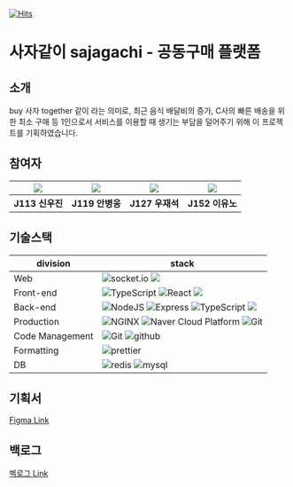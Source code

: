 [![Hits](https://hits.seeyoufarm.com/api/count/incr/badge.svg?url=https%3A%2F%2Fgithub.com%2Fboostcampwm-2021%2FWEB19-sajagachi&count_bg=%23FF7777&title_bg=%23784242&icon=&icon_color=%23E7E7E7&title=hits&edge_flat=false)](https://hits.seeyoufarm.com)

# 사자같이 sajagachi - 공동구매 플랫폼

## 소개

buy 사자 together 같이 라는 의미로, 최근 음식 배달비의 증가, C사의 빠른 배송을 위한 최소 구매 등 1인으로서 서비스를 이용할 때 생기는 부담을 덜어주기 위해 이 프로젝트를 기획하였습니다.

## 참여자

| ![](https://github.com/gintooooonic.png) | ![](https://github.com/gomster96.png) | ![](https://github.com/JaeseokWoo.png) | ![](https://github.com/FloralLife.png) |
| :--------------------------------------: | :-----------------------------------: | :------------------------------------: | :------------------------------------: |
|             **J113 신우진**              |            **J119 안병웅**            |            **J127 우재석**             |            **J152 이유노**             |

## 기술스택

| division        | stack                                                                                                                                                                                                                                                                                                       |
| --------------- | ----------------------------------------------------------------------------------------------------------------------------------------------------------------------------------------------------------------------------------------------------------------------------------------------------------- |
| Web             | ![socket.io](https://img.shields.io/badge/socket.io-lightgray?logo=socket.io&colorA=gray) ![](<http://img.shields.io/badge/-SSE-3776AB()?style=()>)                                                                                                                                                         |
| Front-end       | ![TypeScript](https://img.shields.io/badge/TypeScript-blue?logo=TypeScript&colorA=gray) ![React](https://img.shields.io/badge/React-lightblue?logo=React&colorA=gray) ![](https://i.imgur.com/0l2c3Fe.png)                                                                                                  |
| Back-end        | ![NodeJS](https://img.shields.io/badge/node.js-green?logo=node.js&colorA=gray) ![Express](https://img.shields.io/badge/Express-9cf?logo=express&colorA=gray) ![TypeScript](https://img.shields.io/badge/TypeScript-blue?logo=TypeScript&colorA=gray) ![](<http://img.shields.io/badge/TypeORM-()?style=()>) |
| Production      | ![NGINX](https://img.shields.io/badge/NGINX-green?logo=NginX&colorA=gray) ![Naver Cloud Platform](https://img.shields.io/badge/NCP-compact_server-9cf&color=brightgreen) ![Git](https://img.shields.io/badge/GitHub_Actions-purple?logo=github&colorA=gray)                                                 |
| Code Management | ![Git](https://img.shields.io/badge/Git-red?logo=Git&colorA=gray) ![github](https://img.shields.io/badge/GitHub-lightgray?logo=github&colorA=gray)                                                                                                                                                          |
| Formatting      | ![prettier](https://img.shields.io/badge/prettier-yellow?logo=prettier&colorA=gray)                                                                                                                                                                                                                         |
| DB              | ![redis](https://img.shields.io/badge/redis-red?logo=redis&colorA=gray) ![mysql](https://img.shields.io/badge/mysql-blue?logo=mySQL&colorA=gray)                                                                                                                                                            |

## 기획서

[Figma Link](https://www.figma.com/file/vzFbuNGcSRxpvG7Zma7rQx/%EB%B6%80%EC%8A%A4%ED%8A%B8%EC%BA%A0%ED%94%84-%EA%B7%B8%EB%A3%B9-%ED%94%84%EB%A1%9C%EC%A0%9D%ED%8A%B8?node-id=0%3A1)

## 백로그

[벡로그 Link](https://docs.google.com/spreadsheets/d/1cXYQpNHGweEUXEMGLWghVJOcbHzv6ascIwQowCPS3Ys/edit#gid=0)
